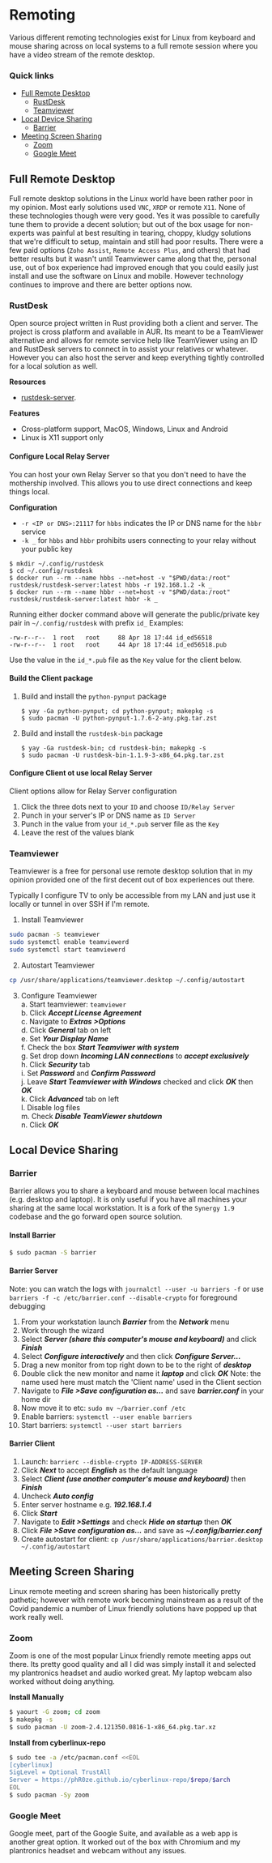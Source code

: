 # Remoting
Various different remoting technologies exist for Linux from keyboard and mouse sharing across on 
local systems to a full remote session where you have a video stream of the remote desktop.

### Quick links
* [Full Remote Desktop](#full-remote-desktop)
  * [RustDesk](#rustdesk)
  * [Teamviewer](#teamviewer)
* [Local Device Sharing](#local-device-sharing)
  * [Barrier](#barrier)
* [Meeting Screen Sharing](#meeting-screen-sharing)
  * [Zoom](#zoom)
  * [Google Meet](#google-meet)

## Full Remote Desktop
Full remote desktop solutions in the Linux world have been rather poor in my opinion. Most early 
solutions used `VNC`, `XRDP` or remote `X11`. None of these technologies though were very good. 
Yes it was possible to carefully tune them to provide a decent solution; but out of the box usage for 
non-experts was painful at best resulting in tearing, choppy, kludgy solutions that we're difficult 
to setup, maintain and still had poor results. There were a few paid options (`Zoho Assist`,
`Remote Access Plus`, and others) that had better results but it wasn't until Teamviewer came along 
that the, personal use, out of box experience had improved enough that you could easily just install 
and use the software on Linux and mobile. However technology continues to improve and there are 
better options now.

### RustDesk
Open source project written in Rust providing both a client and server. The project is cross platform 
and available in AUR. Its meant to be a TeamViewer alternative and allows for remote service help 
like TeamViewer using an ID and RustDesk servers to connect in to assist your relatives or whatever. 
However you can also host the server and keep everything tightly controlled for a local solution as 
well.

**Resources**
* [rustdesk-server](https://github.com/rustdesk/rustdesk-server).

**Features**
* Cross-platform support, MacOS, Windows, Linux and Android
* Linux is X11 support only

#### Configure Local Relay Server
You can host your own Relay Server so that you don't need to have the mothership involved. This 
allows you to use direct connections and keep things local.

**Configuration**
* `-r <IP or DNS>:21117` for `hbbs` indicates the IP or DNS name for the `hbbr` service
* `-k _` for `hbbs` and `hbbr` prohibits users connecting to your relay without your public key

```
$ mkdir ~/.config/rustdesk
$ cd ~/.config/rustdesk
$ docker run --rm --name hbbs --net=host -v "$PWD/data:/root" rustdesk/rustdesk-server:latest hbbs -r 192.168.1.2 -k _
$ docker run --rm --name hbbr --net=host -v "$PWD/data:/root" rustdesk/rustdesk-server:latest hbbr -k _
```

Running either docker command above will generate the public/private key pair in `~/.config/rustdesk` with prefix `id_`
Examples:
```
-rw-r--r--  1 root   root     88 Apr 18 17:44 id_ed56518
-rw-r--r--  1 root   root     44 Apr 18 17:44 id_ed56518.pub
```

Use the value in the `id_*.pub` file as the `Key` value for the client below.

#### Build the Client package
1. Build and install the `python-pynput` package
   ```
   $ yay -Ga python-pynput; cd python-pynput; makepkg -s
   $ sudo pacman -U python-pynput-1.7.6-2-any.pkg.tar.zst
   ```
2. Build and install the `rustdesk-bin` package
   ```
   $ yay -Ga rustdesk-bin; cd rustdesk-bin; makepkg -s
   $ sudo pacman -U rustdesk-bin-1.1.9-3-x86_64.pkg.tar.zst
   ```

#### Configure Client ot use local Relay Server
Client options allow for Relay Server configuration
1. Click the three dots next to your `ID` and choose `ID/Relay Server`
2. Punch in your server's IP or DNS name as `ID Server`
3. Punch in the value from your `id_*.pub` server file as the `Key`
4. Leave the rest of the values blank

### Teamviewer
Teamviewer is a free for personal use remote desktop solution that in my opinion provided one of the 
first decent out of box experiences out there.

Typically I configure TV to only be accessible from my LAN and just use it locally or tunnel in over 
SSH if I'm remote.

1. Install Teamviewer
  ```bash
  sudo pacman -S teamviewer
  sudo systemctl enable teamviewerd
  sudo systemctl start teamviewerd
  ```
2. Autostart Teamviewer
  ```bash
  cp /usr/share/applications/teamviewer.desktop ~/.config/autostart
  ```
3. Configure Teamviewer  
  a. Start teamviewer: `teamviewer`  
  b. Click ***Accept License Agreement***  
  c. Navigate to ***Extras >Options***  
  d. Click ***General*** tab on left  
  e. Set ***Your Display Name***  
  f. Check the box ***Start Teamviwer with system***  
  g. Set drop down ***Incoming LAN connections*** to ***accept exclusively***  
  h. Click ***Security*** tab   
  i. Set ***Password*** and ***Confirm Password***  
  j. Leave ***Start Teamviewer with Windows*** checked and click ***OK*** then ***OK***  
  k. Click ***Advanced*** tab on left  
  l. Disable log files  
  m. Check ***Disable TeamViewer shutdown***  
  n. Click ***OK***  

## Local Device Sharing

### Barrier
Barrier allows you to share a keyboard and mouse between local machines (e.g. desktop and laptop). It 
is only useful if you have all machines your sharing at the same local workstation. It is a fork of 
the `Synergy 1.9` codebase and the go forward open source solution.

#### Install Barrier
```bash
$ sudo pacman -S barrier
```

#### Barrier Server
Note: you can watch the logs with `journalctl --user -u barriers -f` or use
`barriers -f -c /etc/barrier.conf --disable-crypto` for foreground debugging

1. From your workstation launch ***Barrier*** from the ***Network*** menu
2. Work through the wizard
3. Select ***Server (share this computer's mouse and keyboard)*** and click ***Finish***
4. Select ***Configure interactively*** and then click ***Configure Server...***
5. Drag a new monitor from top right down to be to the right of ***desktop***
6. Double click the new monitor and name it ***laptop*** and click ***OK***
   Note: the name used here must match the 'Client name' used in the Client section  
7. Navigate to ***File >Save configuration as...*** and save ***barrier.conf*** in your home dir  
8. Now move it to etc: `sudo mv ~/barrier.conf /etc`
9. Enable barriers: `systemctl --user enable barriers`  
10. Start barriers: `systemctl --user start barriers`  

#### Barrier Client
1. Launch: `barrierc --disble-crypto IP-ADDRESS-SERVER`
2. Click ***Next*** to accept ***English*** as the default language
3. Select ***Client (use another computer's mouse and keyboard)*** then ***Finish***
4. Uncheck ***Auto config***
5. Enter server hostname e.g. ***192.168.1.4***
6. Click ***Start***
7. Navigate to ***Edit >Settings*** and check ***Hide on startup*** then ***OK***
8. Click ***File >Save configuration as...*** and save as ***~/.config/barrier.conf***
9. Create autostart for client: `cp /usr/share/applications/barrier.desktop ~/.config/autostart`

## Meeting Screen Sharing
Linux remote meeting and screen sharing has been historically pretty pathetic; however with remote 
work becoming mainstream as a result of the Covid pandemic a number of Linux friendly solutions have 
popped up that work really well.

### Zoom
Zoom is one of the most popular Linux friendly remote meeting apps out there. Its pretty good 
quality and all I did was simply install it and selected my plantronics headset and audio worked 
great.  My laptop webcam also worked without doing anything.

**Install Manually**
```bash
$ yaourt -G zoom; cd zoom
$ makepkg -s
$ sudo pacman -U zoom-2.4.121350.0816-1-x86_64.pkg.tar.xz
```

**Install from cyberlinux-repo**
```bash
$ sudo tee -a /etc/pacman.conf <<EOL
[cyberlinux]
SigLevel = Optional TrustAll
Server = https://phR0ze.github.io/cyberlinux-repo/$repo/$arch
EOL
$ sudo pacman -Sy zoom
```

### Google Meet
Google meet, part of the Google Suite, and available as a web app is another great option. It worked 
out of the box with Chromium and my plantronics headset and webcam without any issues.

<!-- 
vim: ts=2:sw=2:sts=2
-->
